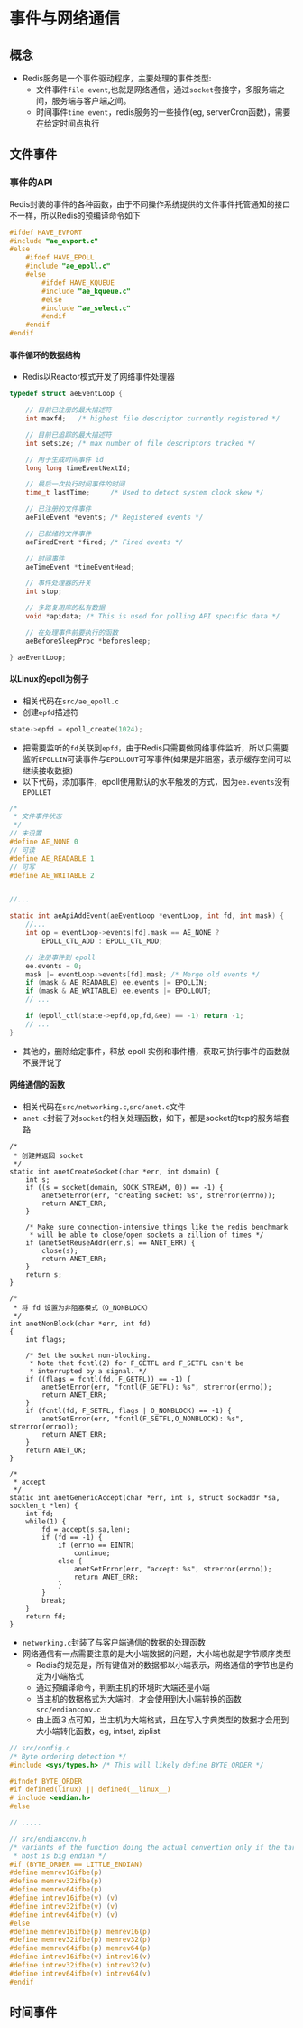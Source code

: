# 事件与网络通信

## 概念

- Redis服务是一个事件驱动程序，主要处理的事件类型:
    + 文件事件`file event`,也就是网络通信，通过`socket`套接字，多服务端之间，服务端与客户端之间。
    + 时间事件`time event`，redis服务的一些操作(eg, serverCron函数)，需要在给定时间点执行


## 文件事件

### 事件的API

Redis封装的事件的各种函数，由于不同操作系统提供的文件事件托管通知的接口不一样，所以Redis的预编译命令如下

```c
#ifdef HAVE_EVPORT
#include "ae_evport.c"
#else
    #ifdef HAVE_EPOLL
    #include "ae_epoll.c"
    #else
        #ifdef HAVE_KQUEUE
        #include "ae_kqueue.c"
        #else
        #include "ae_select.c"
        #endif
    #endif
#endif
```

#### 事件循环的数据结构

- Redis以Reactor模式开发了网络事件处理器

```c
typedef struct aeEventLoop {

    // 目前已注册的最大描述符
    int maxfd;   /* highest file descriptor currently registered */

    // 目前已追踪的最大描述符
    int setsize; /* max number of file descriptors tracked */

    // 用于生成时间事件 id
    long long timeEventNextId;

    // 最后一次执行时间事件的时间
    time_t lastTime;     /* Used to detect system clock skew */

    // 已注册的文件事件
    aeFileEvent *events; /* Registered events */

    // 已就绪的文件事件
    aeFiredEvent *fired; /* Fired events */

    // 时间事件
    aeTimeEvent *timeEventHead;

    // 事件处理器的开关
    int stop;

    // 多路复用库的私有数据
    void *apidata; /* This is used for polling API specific data */

    // 在处理事件前要执行的函数
    aeBeforeSleepProc *beforesleep;

} aeEventLoop;

```

#### 以Linux的epoll为例子

- 相关代码在`src/ae_epoll.c`
- 创建`epfd`描述符

```c
state->epfd = epoll_create(1024);
```

- 把需要监听的`fd`关联到`epfd`，由于Redis只需要做网络事件监听，所以只需要监听`EPOLLIN`可读事件与`EPOLLOUT`可写事件(如果是非阻塞，表示缓存空间可以继续接收数据)
- 以下代码，添加事件，epoll使用默认的水平触发的方式，因为`ee.events`没有`EPOLLET`

```c
/*
 * 文件事件状态
 */
// 未设置
#define AE_NONE 0
// 可读
#define AE_READABLE 1
// 可写
#define AE_WRITABLE 2


//...

static int aeApiAddEvent(aeEventLoop *eventLoop, int fd, int mask) {
    //...
    int op = eventLoop->events[fd].mask == AE_NONE ?
        EPOLL_CTL_ADD : EPOLL_CTL_MOD;

    // 注册事件到 epoll
    ee.events = 0;
    mask |= eventLoop->events[fd].mask; /* Merge old events */
    if (mask & AE_READABLE) ee.events |= EPOLLIN;
    if (mask & AE_WRITABLE) ee.events |= EPOLLOUT;
    // ...

    if (epoll_ctl(state->epfd,op,fd,&ee) == -1) return -1;
    // ...
}
```

- 其他的，删除给定事件，释放 epoll 实例和事件槽，获取可执行事件的函数就不展开说了


#### 网络通信的函数

- 相关代码在`src/networking.c`,`src/anet.c`文件
- `anet.c`封装了对`socket`的相关处理函数，如下，都是socket的tcp的服务端套路

```
/*
 * 创建并返回 socket
 */
static int anetCreateSocket(char *err, int domain) {
    int s;
    if ((s = socket(domain, SOCK_STREAM, 0)) == -1) {
        anetSetError(err, "creating socket: %s", strerror(errno));
        return ANET_ERR;
    }

    /* Make sure connection-intensive things like the redis benchmark
     * will be able to close/open sockets a zillion of times */
    if (anetSetReuseAddr(err,s) == ANET_ERR) {
        close(s);
        return ANET_ERR;
    }
    return s;
}

/*
 * 将 fd 设置为非阻塞模式（O_NONBLOCK）
 */
int anetNonBlock(char *err, int fd)
{
    int flags;

    /* Set the socket non-blocking.
     * Note that fcntl(2) for F_GETFL and F_SETFL can't be
     * interrupted by a signal. */
    if ((flags = fcntl(fd, F_GETFL)) == -1) {
        anetSetError(err, "fcntl(F_GETFL): %s", strerror(errno));
        return ANET_ERR;
    }
    if (fcntl(fd, F_SETFL, flags | O_NONBLOCK) == -1) {
        anetSetError(err, "fcntl(F_SETFL,O_NONBLOCK): %s", strerror(errno));
        return ANET_ERR;
    }
    return ANET_OK;
}

/*
 * accept
 */
static int anetGenericAccept(char *err, int s, struct sockaddr *sa, socklen_t *len) {
    int fd;
    while(1) {
        fd = accept(s,sa,len);
        if (fd == -1) {
            if (errno == EINTR)
                continue;
            else {
                anetSetError(err, "accept: %s", strerror(errno));
                return ANET_ERR;
            }
        }
        break;
    }
    return fd;
}

```

- `networking.c`封装了与客户端通信的数据的处理函数
- 网络通信有一点需要注意的是大小端数据的问题，大小端也就是字节顺序类型
    + Redis的规范是，所有键值对的数据都以小端表示，网络通信的字节也是约定为小端格式
    + 通过预编译命令，判断主机的环境时大端还是小端
    + 当主机的数据格式为大端时，才会使用到大小端转换的函数`src/endianconv.c`
    + 由上面３点可知，当主机为大端格式，且在写入字典类型的数据才会用到大小端转化函数，eg, intset, ziplist

```c
// src/config.c 
/* Byte ordering detection */
#include <sys/types.h> /* This will likely define BYTE_ORDER */

#ifndef BYTE_ORDER
#if defined(linux) || defined(__linux__)
# include <endian.h>
#else

// .....
```

```c
// src/endianconv.h
/* variants of the function doing the actual convertion only if the target
 * host is big endian */
#if (BYTE_ORDER == LITTLE_ENDIAN)
#define memrev16ifbe(p)
#define memrev32ifbe(p)
#define memrev64ifbe(p)
#define intrev16ifbe(v) (v)
#define intrev32ifbe(v) (v)
#define intrev64ifbe(v) (v)
#else
#define memrev16ifbe(p) memrev16(p)
#define memrev32ifbe(p) memrev32(p)
#define memrev64ifbe(p) memrev64(p)
#define intrev16ifbe(v) intrev16(v)
#define intrev32ifbe(v) intrev32(v)
#define intrev64ifbe(v) intrev64(v)
#endif
```


## 时间事件

